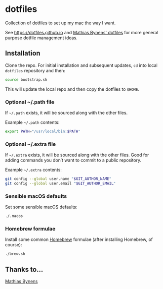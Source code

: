 # dotfiles

Collection of dotfiles to set up my mac the way I want.

See https://dotfiles.github.io and [Mathias Bynens' dotfiles](https://github.com/mathiasbynens/dotfiles) for more general purpose dotfile management ideas.

## Installation

Clone the repo. For initial installation and subsequent updates, `cd` into local `dotfiles` repository and then:

```bash
source bootstrap.sh
```

This will update the local repo and then copy the dotfiles to `$HOME`.

### Optional ~/.path file

If `~/.path` exists, it will be sourced along with the other files.

Example `~/.path` contents:
```bash
export PATH="/usr/local/bin:$PATH"
```

### Optional ~/.extra file

If `~/.extra` exists, it will be sourced along with the other files. Good for adding commands you don’t want to commit to a public repository.

Example `~/.extra` contents:
```bash
git config --global user.name "$GIT_AUTHOR_NAME"
git config --global user.email "$GIT_AUTHOR_EMAIL"
```

### Sensible macOS defaults

Set some sensible macOS defaults:

```bash
./.macos
```

### Homebrew formulae

Install some common [Homebrew](https://brew.sh/) formulae (after installing Homebrew, of course):

```bash
./brew.sh
```

## Thanks to…
[Mathias Bynens](https://github.com/mathiasbynens/dotfiles)
